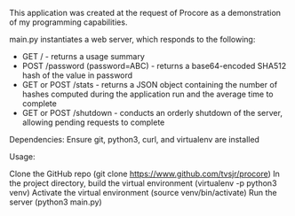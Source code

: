 This application was created at the request of Procore as a demonstration of
my programming capabilities.

main.py instantiates a web server, which responds to the following:
 - GET / - returns a usage summary
 - POST /password (password=ABC) - returns a base64-encoded SHA512 hash of the
   value in password
 - GET or POST /stats - returns a JSON object containing the number of hashes
   computed during the application run and the average time to complete
 - GET or POST /shutdown - conducts an orderly shutdown of the server, allowing
   pending requests to complete
   
Dependencies:
Ensure git, python3, curl, and virtualenv are installed

Usage:

Clone the GitHub repo (git clone https://www.github.com/tvsjr/procore)
In the project directory, build the virtual environment (virtualenv -p python3 venv)
Activate the virtual environment (source venv/bin/activate)
Run the server (python3 main.py)
